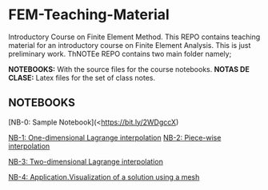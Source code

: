 # FEM-Teaching-Material
Introductory Course on Finite Element Method.
This REPO contains teaching material for an introductory course on Finite Element Analysis. This is just preliminary work. ThNOTEe REPO contains two main folder namely;

**NOTEBOOKS:** With the source files for the course notebooks.
**NOTAS DE CLASE:** Latex files for the set of class notes.

## NOTEBOOKS
[NB-0: Sample Notebook](<https://bit.ly/2WDgccX)

[NB-1: One-dimensional Lagrange interpolation](<https://bit.ly/2Sm92dZ>)
[NB-2: Piece-wise interpolation](<https://bit.ly/2TrVVFo>)

[NB-3: Two-dimensional Lagrange interpolation](<https://bit.ly/2RxBftM>)

[NB-4: Application.Visualization of a solution using a mesh](<https://bit.ly/2G1es8k>)
